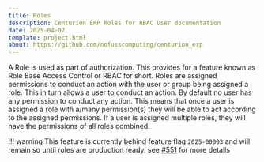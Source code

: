 ```yaml
---
title: Roles
description: Centurion ERP Roles for RBAC User documentation
date: 2025-04-07
template: project.html
about: https://github.com/nofusscomputing/centurion_erp
---
```


A Role is used as part of authorization. This provides for a feature known as Role Base Access Control or RBAC for short. Roles are assigned permissions to conduct an action with the user or group being assigned a role. This in turn allows a user to conduct an action. By default no user has any permission to conduct any action. This means that once a user is assigned a role with a/many permission(s) they will be able to act according to the assigned permissions. If a user is assigned multiple roles, they will have the permissions of all roles combined.

!!! warning
    This feature is currently behind feature flag `2025-00003` and will remain so until roles are production ready. see [#551](https://github.com/nofusscomputing/centurion_erp/issues/551) for more details
